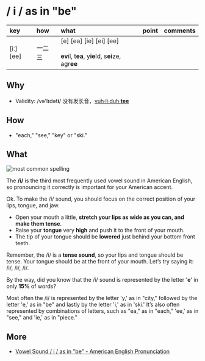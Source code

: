 # / i / as in "be" 


|key|how|what|point|comments|
|:--|:--|:--|:--|:--|
|[iː] [ee]|**一**二三| [e] [ea] [ie] [ei] [ee] <br><br> **ev**il, t**ea**, y**ie**ld, s**ei**ze, agr**ee** |||

## Why 

* Validity: /və'lɪdət**i**/ 没有发长音，[vuh·li·duh·**tee**](https://www.google.com/search?q=how+to+pronounce+validity)

## How

* "each," "see," "key" or "ski." 

## What

![most common spelling](https://i.imgur.com/kUCQwfB.png)


The **/i/** is the third most frequently used vowel sound in American English, so pronouncing it correctly is important for your American accent.   

Ok. To make the /i/ sound, you should focus on the correct position of your lips, tongue, and jaw.

* Open your mouth a little, **stretch your lips as wide as you can, and make them tense**. 
* Raise your **tongue** very **high** and push it to the front of your mouth.
* The tip of your tongue should be **lowered** just behind your bottom front teeth.

Remember, the /i/ is a **tense sound**, so your lips and tongue should be tense. Your tongue should be at the front of your mouth.
Let’s try saying it: /i/, /i/, /i/.

By the way, did you know that the /i/ sound is represented by the letter '**e**' in only **15%** of words?  

Most often the /i/ is represented by the letter 'y,' as in "city," followed by the letter 'e,' as in "be" and lastly by the letter 'i,' as in 'ski.'  It’s also often represented by combinations of letters, such as "ea," as in "each," 'ee,' as in "see," and 'ie,' as in "piece." 


## More 

* [Vowel Sound / i / as in "be" - American English Pronunciation](https://www.youtube.com/watch?v=PIu5WDIco0I)